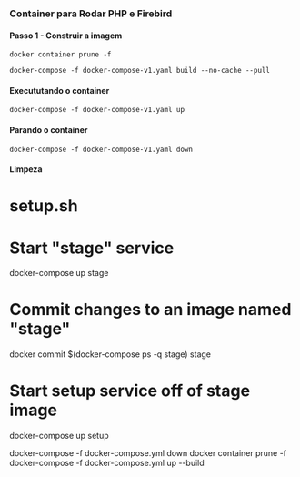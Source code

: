 ### Container para Rodar PHP e Firebird

#### Passo 1 - Construir a imagem 
```
docker container prune -f

docker-compose -f docker-compose-v1.yaml build --no-cache --pull
```

#### Execututando o container
```
docker-compose -f docker-compose-v1.yaml up
```

#### Parando o container
```
docker-compose -f docker-compose-v1.yaml down
```

#### Limpeza 

# setup.sh

# Start "stage" service
docker-compose up stage

# Commit changes to an image named "stage"
docker commit $(docker-compose ps -q stage) stage

# Start setup service off of stage image
docker-compose up setup



docker-compose -f docker-compose.yml down
docker container prune -f
docker-compose -f docker-compose.yml up --build


